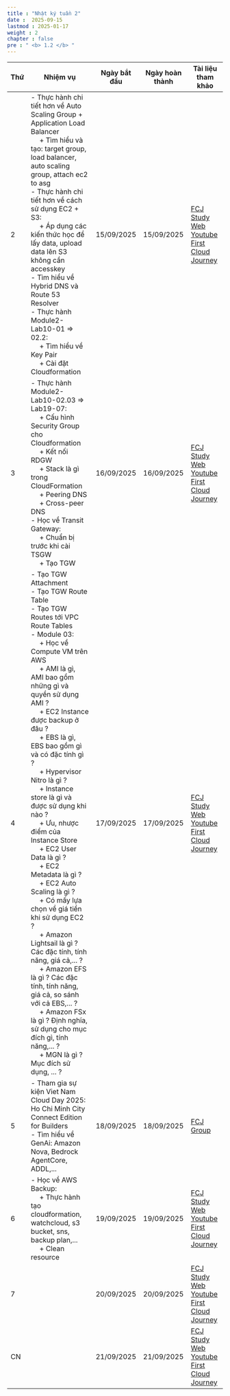 ```yaml
---
title : "Nhật ký tuần 2"
date :  2025-09-15
lastmod : 2025-01-17
weight : 2
chapter : false
pre : " <b> 1.2 </b> "
---
```


| Thứ | Nhiệm vụ | Ngày bắt đầu | Ngày hoàn thành | Tài liệu tham khảo |
|---|---|---|---|---|
| 2 | - Thực hành chi tiết hơn về Auto Scaling Group + Application Load Balancer <br>&emsp; + Tìm hiểu và tạo: target group, load balancer, auto scaling group, attach ec2 to asg<br>- Thực hành chi tiết hơn về cách sử dụng EC2 + S3: <br>&emsp; + Áp dụng các kiến thức học để lấy data, upload data lên S3 không cần accesskey<br>- Tìm hiểu về Hybrid DNS và Route 53 Resolver<br>- Thực hành Module2-Lab10-01 => 02.2:<br>&emsp; + Tìm hiểu về Key Pair<br>&emsp; + Cài đặt Cloudformation | 15/09/2025 | 15/09/2025 | [FCJ Study Web](https://cloudjourney.awsstudygroup.com)<br>[Youtube First Cloud Journey](https://www.youtube.com/watch?v=AQlsd0nWdZk&list=PLahN4TLWtox2a3vElknwzU_urND8hLn1i&index=1) |
| 3 | - Thực hành Module2-Lab10-02.03 => Lab19-07:<br>&emsp; + Cấu hình Security Group cho Cloudformation <br>&emsp; + Kết nối RDGW<br>&emsp; + Stack là gì trong CloudFormation<br>&emsp; + Peering DNS<br>&emsp; + Cross-peer DNS<br>- Học về Transit Gateway:<br>&emsp; + Chuẩn bị trước khi cài TSGW<br>&emsp; + Tạo TGW | 16/09/2025 | 16/09/2025 | [FCJ Study Web](https://cloudjourney.awsstudygroup.com)<br>[Youtube First Cloud Journey](https://www.youtube.com/watch?v=AQlsd0nWdZk&list=PLahN4TLWtox2a3vElknwzU_urND8hLn1i&index=1) |
| 4 | - Tạo TGW Attachment<br>- Tạo TGW Route Table<br>- Tạo TGW Routes tới VPC Route Tables<br>- Module 03:<br>&emsp; + Học về Compute VM trên AWS<br>&emsp; + AMI là gì, AMI bao gồm những gì và quyền sử dụng AMI ?<br>&emsp; + EC2 Instance được backup ở đâu ?<br>&emsp; + EBS là gì, EBS bao gồm gì và có đặc tính gì ?<br>&emsp; + Hypervisor Nitro là gì ?<br>&emsp; + Instance store là gì và được sử dụng khi nào ?<br>&emsp; + Ưu, nhược điểm của Instance Store<br>&emsp; + EC2 User Data là gì ?<br>&emsp; + EC2 Metadata là gì ?<br>&emsp; + EC2 Auto Scaling là gì ?<br>&emsp; + Có mấy lựa chọn về giá tiền khi sử dụng EC2 ?<br>&emsp; + Amazon Lightsail là gì ? Các đặc tính, tính năng, giá cả,... ?<br>&emsp; + Amazon EFS là gì ? Các đặc tính, tính năng, giá cả, so sánh với cả EBS,... ?<br>&emsp; + Amazon FSx là gì ? Định nghĩa, sử dụng cho mục đích gì, tính năng,... ?<br>&emsp; + MGN là gì ? Mục đích sử dụng, ... ? | 17/09/2025 | 17/09/2025 | [FCJ Study Web](https://cloudjourney.awsstudygroup.com)<br>[Youtube First Cloud Journey](https://www.youtube.com/watch?v=AQlsd0nWdZk&list=PLahN4TLWtox2a3vElknwzU_urND8hLn1i&index=1) |
| 5 | - Tham gia sự kiện Viet Nam Cloud Day 2025: Ho Chi Minh City Connect Edition for Builders<br>- Tìm hiểu về GenAi: Amazon Nova, Bedrock AgentCore, ADDL,... | 18/09/2025 | 18/09/2025 | [FCJ Group](https://www.facebook.com/pages/Th%C3%A0nh-ph%E1%BB%91-H%E1%BB%93-Ch%C3%AD-Minh/108458769184495) |
| 6 | - Học về AWS Backup:<br>&emsp; + Thực hành tạo cloudformation, watchcloud, s3 bucket, sns, backup plan,...<br>&emsp; + Clean resource | 19/09/2025 | 19/09/2025 | [FCJ Study Web](https://cloudjourney.awsstudygroup.com)<br>[Youtube First Cloud Journey](https://www.youtube.com/watch?v=AQlsd0nWdZk&list=PLahN4TLWtox2a3vElknwzU_urND8hLn1i&index=1) |
| 7 |  | 20/09/2025 | 20/09/2025 | [FCJ Study Web](https://cloudjourney.awsstudygroup.com)<br>[Youtube First Cloud Journey](https://www.youtube.com/watch?v=AQlsd0nWdZk&list=PLahN4TLWtox2a3vElknwzU_urND8hLn1i&index=1) |
| CN |  | 21/09/2025 | 21/09/2025 | [FCJ Study Web](https://cloudjourney.awsstudygroup.com)<br>[Youtube First Cloud Journey](https://www.youtube.com/watch?v=AQlsd0nWdZk&list=PLahN4TLWtox2a3vElknwzU_urND8hLn1i&index=1) |